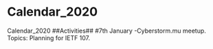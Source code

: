 # Calendar_2020 #
Calendar_2020
##Activities##
#7th January -Cyberstorm.mu meetup.
Topics: Planning for IETF 107.
